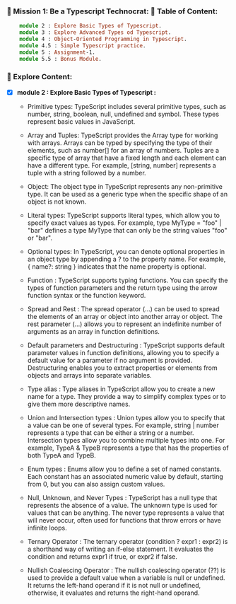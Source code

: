### 🎯 Mission 1: Be a Typescript Technocrat: 📗 Table of Content:

```ts
    module 2 : Explore Basic Types of Typescript.
    module 3 : Explore Advanced Types od Typescript.
    module 4 : Object-Oriented Programming in Typescript.
    module 4.5 : Simple Typescript practice.
    module 5 : Assignment-1.
    module 5.5 : Bonus Module.
```
### 📗 Explore Content:
- [x] **module 2 : Explore Basic Types of Typescript :**

    * Primitive types: TypeScript includes several primitive types, such as number, string, boolean, null, undefined and symbol. These types represent basic values in JavaScript.

    * Array and Tuples: TypeScript provides the Array type for working with arrays. Arrays can be typed by specifying the type of their elements, such as number[] for an array of numbers. Tuples are a specific type of array that have a fixed length and each element can have a different type. For example, [string, number] represents a tuple with a string followed by a number.

    * Object: The object type in TypeScript represents any non-primitive type. It can be used as a generic type when the specific shape of an object is not known.

    * Literal types: TypeScript supports literal types, which allow you to specify exact values as types. For example, type MyType = "foo" | "bar" defines a type MyType that can only be the string values "foo" or "bar".

    * Optional types: In TypeScript, you can denote optional properties in an object type by appending a ? to the property name. For example, { name?: string } indicates that the name property is optional.

    * Function : TypeScript supports typing functions. You can specify the types of function parameters and the return type using the arrow function syntax or the function keyword.

    * Spread and Rest : The spread operator (...) can be used to spread the elements of an array or object into another array or object. The rest parameter (...) allows you to represent an indefinite number of arguments as an array in function definitions.

    * Default parameters and Destructuring : TypeScript supports default parameter values in function definitions, allowing you to specify a default value for a parameter if no argument is provided. Destructuring enables you to extract properties or elements from objects and arrays into separate variables.

    * Type alias : Type aliases in TypeScript allow you to create a new name for a type. They provide a way to simplify complex types or to give them more descriptive names.

    * Union and Intersection types : Union types allow you to specify that a value can be one of several types. For example, string | number represents a type that can be either a string or a number. Intersection types allow you to combine multiple types into one. For example, TypeA & TypeB represents a type that has the properties of both TypeA and TypeB.

    * Enum types :  Enums allow you to define a set of named constants. Each constant has an associated numeric value by default, starting from 0, but you can also assign custom values.

    * Null, Unknown, and Never Types : TypeScript has a null type that represents the absence of a value. The unknown type is used for values that can be anything. The never type represents a value that will never occur, often used for functions that throw errors or have infinite loops.

    * Ternary Operator : The ternary operator (condition ? expr1 : expr2) is a shorthand way of writing an if-else statement. It evaluates the condition and returns expr1 if true, or expr2 if false.

    * Nullish Coalescing Operator : The nullish coalescing operator (??) is used to provide a default value when a variable is null or undefined. It returns the left-hand operand if it is not null or undefined, otherwise, it evaluates and returns the right-hand operand.





